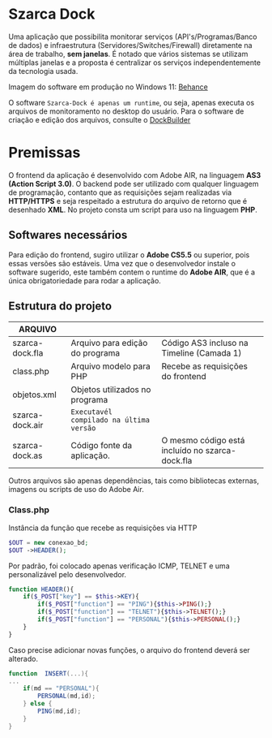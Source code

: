 # Szarca Dock 

Uma aplicação que possibilita monitorar serviços (API's/Programas/Banco de dados) e infraestrutura (Servidores/Switches/Firewall) diretamente na área de trabalho, **sem janelas**. É notado que vários sistemas se utilizam múltiplas janelas e a proposta é centralizar os serviços independentemente da tecnologia usada.

Imagem do software em produção no Windows 11: [Behance](https://www.behance.net/gallery/169000549/Szarca-Dock)

O software `Szarca-Dock é apenas um runtime`, ou seja, apenas executa os arquivos de monitoramento no desktop do usuário. Para o software de criação e edição dos arquivos, consulte o  [DockBuilder](https://github.com/anderakooken/as3-dock-builder)

# Premissas

O frontend da aplicação é desenvolvido com Adobe AIR, na linguagem **AS3 (Action Script 3.0)**. O backend pode ser utilizado com qualquer linguagem de programação, contanto que as requisições sejam realizadas via **HTTP/HTTPS** e seja respeitado a estrutura do arquivo de retorno que é desenhado **XML**. No projeto consta um script para uso na linguagem **PHP**.

## Softwares necessários

Para edição do frontend, sugiro utilizar o **Adobe CS5.5** ou superior, pois essas versões são estáveis. Uma vez que o desenvolvedor instale o software sugerido, este também contem o runtime do **Adobe AIR**, que é a única obrigatoriedade para rodar a aplicação.  

## Estrutura do projeto

|  ARQUIVO              |                          |                         |
|----------------|-------------------------------|-----------------------------|
|szarca-dock.fla| Arquivo para edição do programa| Código AS3 incluso na Timeline (Camada 1) 
|class.php|Arquivo modelo para PHP            | Recebe as requisições do frontend |
|objetos.xml          |Objetos utilizados no programa            |       |
|szarca-dock.air          |`Executavél compilado na última versão`||
|szarca-dock.as|Código fonte da aplicação.| O mesmo código está incluído no szarca-dock.fla|

Outros arquivos são apenas dependências, tais como bibliotecas externas, imagens ou scripts de uso do Adobe Air.



### Class.php

Instância da função que recebe as requisições via HTTP
```php
$OUT = new conexao_bd;
$OUT ->HEADER();
```
Por padrão, foi colocado apenas verificação ICMP, TELNET e uma personalizável pelo desenvolvedor.
```php
function HEADER(){
	if($_POST["key"] == $this->KEY){
		if($_POST["function"] == "PING"){$this->PING();}
		if($_POST["function"] == "TELNET"){$this->TELNET();}
		if($_POST["function"] == "PERSONAL"){$this->PERSONAL();}
	}
}
```
Caso precise adicionar novas funções, o arquivo do frontend deverá ser alterado.

```actionscript
function  INSERT(...){
...
	if(md == "PERSONAL"){
		PERSONAL(md,id);
	} else {
		PING(md,id);
	}
}
```
